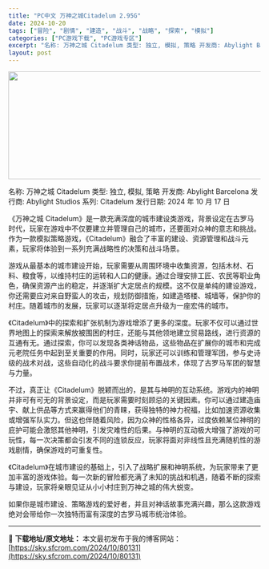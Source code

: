```yaml
---
title: "PC中文 万神之城Citadelum 2.95G"
date: 2024-10-20
tags: ["冒险", "剧情", "建造", "战斗", "战略", "探索", "模拟"]
categories: ["PC游戏下载", "PC游戏专区"]
excerpt: "名称: 万神之城 Citadelum 类型: 独立, 模拟, 策略 开发商: Abylight Barcelona 发行商: Abylight Studios 系列: Citadelum 发行日期: 2024 年 10 月 17 日 《万神之城 Citadelum》是一款充满深度的城市建设类游戏，背&hellip;"
layout: post
---
```


<img class="aligncenter size-full wp-image-80132" src="https://sky.sfcrom.com/wp-content/uploads/2024/10/2024102008495423.webp" alt="" width="660" height="215" />

名称: 万神之城 Citadelum
类型: 独立, 模拟, 策略
开发商: Abylight Barcelona
发行商: Abylight Studios
系列: Citadelum
发行日期: 2024 年 10 月 17 日

《万神之城 Citadelum》是一款充满深度的城市建设类游戏，背景设定在古罗马时代，玩家在游戏中不仅要建立并管理自己的城市，还要面对众神的意志和挑战。作为一款模拟策略游戏，《Citadelum》融合了丰富的建设、资源管理和战斗元素，玩家将体验到一系列充满战略性的决策和战斗场景。

游戏从最基本的城市建设开始，玩家需要从周围环境中收集资源，包括木材、石料、粮食等，以维持村庄的运转和人口的健康。通过合理安排工匠、农民等职业角色，确保资源产出的稳定，并逐渐扩大定居点的规模。这不仅是单纯的建设游戏，你还需要应对来自野蛮人的攻击，规划防御措施，如建造塔楼、城墙等，保护你的村庄。随着城市的发展，玩家可以逐渐将定居点升级为一座宏伟的城市。

《Citadelum》中的探索和扩张机制为游戏增添了更多的深度。玩家不仅可以通过世界地图上的探索来解放被围困的村庄，还能与其他领地建立贸易路线，进行资源的互通有无。通过探索，你可以发现各类神话物品，这些物品在扩展你的城市和完成元老院任务中起到至关重要的作用。同时，玩家还可以训练和管理军团，参与史诗级的战术对战，这些自动化的战斗要求你提前布置战术，体现了古罗马军团的智慧与力量。

不过，真正让《Citadelum》脱颖而出的，是其与神明的互动系统。游戏内的神明并非可有可无的背景设定，而是玩家需要时刻顾忌的关键因素。你可以通过建造庙宇、献上供品等方式来赢得他们的青睐，获得独特的神力祝福，比如加速资源收集或增强军队实力。但这也伴随着风险，因为众神的性格各异，过度依赖某位神明的庇护可能会激怒其他神明，引发灾难性的后果。与神明的互动极大增强了游戏的可玩性，每一次决策都会引发不同的连锁反应，玩家将面对非线性且充满随机性的游戏剧情，确保游戏的可重复性。

《Citadelum》在城市建设的基础上，引入了战略扩展和神明系统，为玩家带来了更加丰富的游戏体验。每一次新的冒险都充满了未知的挑战和机遇，随着不断的探索与建设，玩家将亲眼见证从小小村庄到万神之城的伟大蜕变。

如果你是城市建设、策略游戏的爱好者，并且对神话故事充满兴趣，那么这款游戏绝对会带给你一次独特而富有深度的古罗马城市统治体验。

---
📖 **下载地址/原文地址：** 本文最初发布于我的博客网站：[https://sky.sfcrom.com/2024/10/80131](https://sky.sfcrom.com/2024/10/80131)
